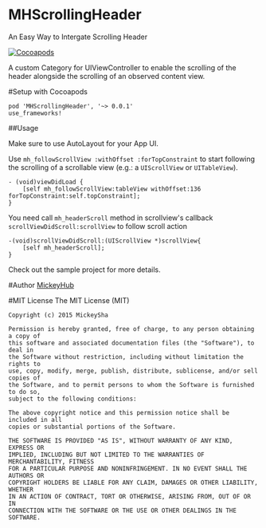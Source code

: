 # MHScrollingHeader
An Easy Way to Intergate Scrolling Header

[![Cocoapods](http://img.shields.io/cocoapods/v/MHScrollingHeader.svg?style=flat)](http://www.cocoapods.org/?q=mhscrollingheader)

A custom Category for UIViewController to enable the scrolling of the header alongside the
scrolling of an observed content view.

#Setup with Cocoapods

```
pod 'MHScrollingHeader', '~> 0.0.1'
use_frameworks!
```

##Usage

Make sure to use AutoLayout for your App UI.

Use `mh_followScrollView :withOffset :forTopConstraint` to start following the scrolling of a scrollable view (e.g.: a `UIScrollView` or `UITableView`).

```objc
- (void)viewDidLoad {
    [self mh_followScrollView:tableView withOffset:136 forTopConstraint:self.topConstraint];
}
```

You need call `mh_headerScroll` method in scrollview's callback `scrollViewDidScroll:scrollView` to follow scroll action

```objc
-(void)scrollViewDidScroll:(UIScrollView *)scrollView{
    [self mh_headerScroll];
}
```

Check out the sample project for more details.

#Author
[MickeyHub](http://weibo.com/u/2194071594)

#MIT License
    The MIT License (MIT)

    Copyright (c) 2015 MickeySha

    Permission is hereby granted, free of charge, to any person obtaining a copy of
    this software and associated documentation files (the "Software"), to deal in
    the Software without restriction, including without limitation the rights to
    use, copy, modify, merge, publish, distribute, sublicense, and/or sell copies of
    the Software, and to permit persons to whom the Software is furnished to do so,
    subject to the following conditions:

    The above copyright notice and this permission notice shall be included in all
    copies or substantial portions of the Software.

    THE SOFTWARE IS PROVIDED "AS IS", WITHOUT WARRANTY OF ANY KIND, EXPRESS OR
    IMPLIED, INCLUDING BUT NOT LIMITED TO THE WARRANTIES OF MERCHANTABILITY, FITNESS
    FOR A PARTICULAR PURPOSE AND NONINFRINGEMENT. IN NO EVENT SHALL THE AUTHORS OR
    COPYRIGHT HOLDERS BE LIABLE FOR ANY CLAIM, DAMAGES OR OTHER LIABILITY, WHETHER
    IN AN ACTION OF CONTRACT, TORT OR OTHERWISE, ARISING FROM, OUT OF OR IN
    CONNECTION WITH THE SOFTWARE OR THE USE OR OTHER DEALINGS IN THE SOFTWARE.

